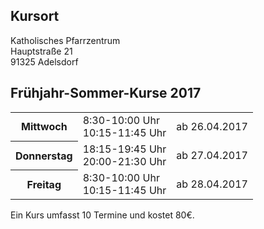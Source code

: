 ## Kursort

Katholisches Pfarrzentrum  
Hauptstraße 21  
91325 Adelsdorf

## Frühjahr-Sommer-Kurse 2017

<table>
<tr><th>Mittwoch</th><td>8:30-10:00 Uhr<br />10:15-11:45 Uhr</td><td>ab 26.04.2017</td></tr>
<tr><th>Donnerstag</th><td>18:15-19:45 Uhr<br />20:00-21:30 Uhr</td><td>ab 27.04.2017</td></tr>
<tr><th>Freitag</th><td>8:30-10:00 Uhr<br />10:15-11:45 Uhr</td><td>ab 28.04.2017</td></tr>
</table>

Ein Kurs umfasst 10 Termine und kostet 80€.
